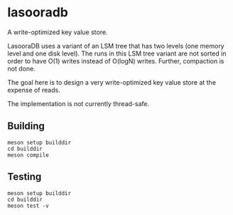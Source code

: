 # lasooradb

A write-optimized key value store.

LasooraDB uses a variant of an LSM tree that has
two levels (one memory level and one disk level).
The runs in this LSM tree variant are not sorted
in order to have O(1) writes instead of O(logN)
writes. Further, compaction is not done.

The goal here is to design a very write-optimized
key value store at the expense of reads.

The implementation is not currently thread-safe.

## Building 

```
meson setup builddir
cd builddir
meson compile
```

## Testing

```
meson setup builddir
cd builddir
meson test -v
```

